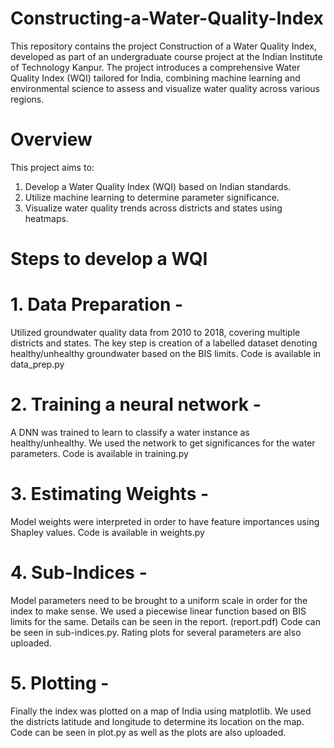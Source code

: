 # Constructing-a-Water-Quality-Index
This repository contains the project Construction of a Water Quality Index, developed as part of an undergraduate course project at the Indian Institute of Technology Kanpur. The project introduces a comprehensive Water Quality Index (WQI) tailored for India, combining machine learning and environmental science to assess and visualize water quality across various regions.

# Overview
This project aims to:

1. Develop a Water Quality Index (WQI) based on Indian standards.
2. Utilize machine learning to determine parameter significance.
3. Visualize water quality trends across districts and states using heatmaps.

# Steps to develop a WQI 

# 1. Data Preparation -
Utilized groundwater quality data from 2010 to 2018, covering multiple districts and states. The key step is creation of a labelled dataset denoting healthy/unhealthy              groundwater based on the BIS limits.
Code is available in data_prep.py

# 2. Training a neural network -
A DNN was trained to learn to classify a water instance as healthy/unhealthy. We used the network to get significances for the water parameters.
Code is available in training.py

# 3. Estimating Weights - 
Model weights were interpreted in order to have feature importances using Shapley values. Code is available in weights.py

# 4. Sub-Indices - 
Model parameters need to be brought to a uniform scale in order for the index to make sense. We used a piecewise linear function based on BIS limits for the same. Details can be seen in the report. (report.pdf) Code can be seen in sub-indices.py. Rating plots for several parameters are also uploaded.

# 5. Plotting - 
Finally the index was plotted on a map of India using matplotlib. We used the districts latitude and longitude to determine its location on the map. Code can be seen in plot.py as well as the plots are also uploaded.


